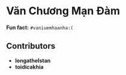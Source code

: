 # Văn Chương Mạn Đàm  

**Fun fact:** `#vaniuemhaanha:(`  

## Contributors  
- **longathelstan**  
- **toidicakhia**  
